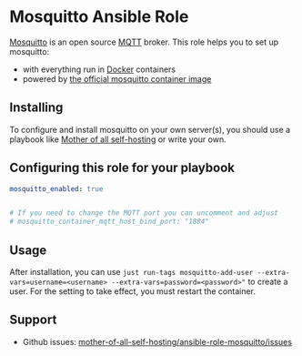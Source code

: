 <!--
SPDX-FileCopyrightText: 2023 Julian-Samuel Gebühr

SPDX-License-Identifier: AGPL-3.0-or-later
-->

# Mosquitto Ansible Role


[Mosquitto](https://mosquitto.org/) is an open source [MQTT](https://en.wikipedia.org/wiki/MQTT) broker. This role helps you to set up mosquitto:

- with everything run in [Docker](https://www.docker.com/) containers
- powered by [the official mosquitto container image](https://hub.docker.com/r/_/eclipse-mosquitto/)


## Installing

To configure and install mosquitto on your own server(s), you should use a playbook like [Mother of all self-hosting](https://github.com/mother-of-all-self-hosting/mash-playbook) or write your own.

## Configuring this role for your playbook

```yaml
mosquitto_enabled: true


# If you need to change the MQTT port you can uncomment and adjust
# mosquitto_container_mqtt_host_bind_port: "1884"
```

## Usage

After installation, you can use `just run-tags mosquitto-add-user --extra-vars=username=<username> --extra-vars=password=<password>"` to create a user. For the setting to take effect, you must restart the container.


## Support

- Github issues: [mother-of-all-self-hosting/ansible-role-mosquitto/issues](https://github.com/mother-of-all-self-hosting/ansible-role-mosquitto/issues)
